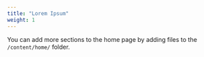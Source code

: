 ```yaml
---
title: "Lorem Ipsum"
weight: 1
---
```


You can add more sections to the home page by adding files to the `/content/home/` folder.
